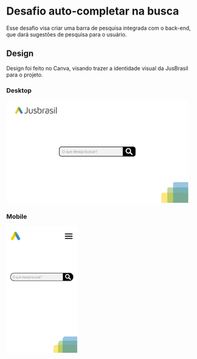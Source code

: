# Desafio auto-completar na busca

Esse desafio visa criar uma barra de pesquisa integrada com o back-end, que dará sugestões de pesquisa para o usuário.

## Design

Design foi feito no Canva, visando trazer a identidade visual da JusBrasil para o projeto.

### Desktop

<img width="480px" height="270px" src="./Design/Desktop.png" alt="Tela desktop">

### Mobile

<img width="187px" height="333px" src="./Design/Mobile.png" alt="Tela mobile">